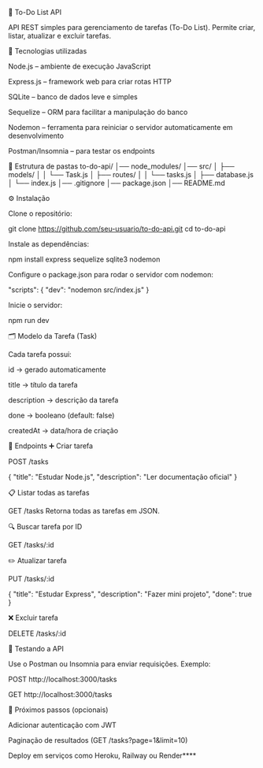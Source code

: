 📝 To-Do List API

API REST simples para gerenciamento de tarefas (To-Do List).
Permite criar, listar, atualizar e excluir tarefas.

🚀 Tecnologias utilizadas

Node.js – ambiente de execução JavaScript

Express.js – framework web para criar rotas HTTP

SQLite – banco de dados leve e simples

Sequelize – ORM para facilitar a manipulação do banco

Nodemon – ferramenta para reiniciar o servidor automaticamente em desenvolvimento

Postman/Insomnia – para testar os endpoints

📂 Estrutura de pastas
to-do-api/
│── node_modules/
│── src/
│   ├── models/
│   │   └── Task.js
│   ├── routes/
│   │   └── tasks.js
│   ├── database.js
│   └── index.js
│── .gitignore
│── package.json
│── README.md

⚙️ Instalação

Clone o repositório:

git clone https://github.com/seu-usuario/to-do-api.git
cd to-do-api


Instale as dependências:

npm install express sequelize sqlite3 nodemon


Configure o package.json para rodar o servidor com nodemon:

"scripts": {
  "dev": "nodemon src/index.js"
}


Inicie o servidor:

npm run dev

🗂️ Modelo da Tarefa (Task)

Cada tarefa possui:

id → gerado automaticamente

title → título da tarefa

description → descrição da tarefa

done → booleano (default: false)

createdAt → data/hora de criação

🔗 Endpoints
➕ Criar tarefa

POST /tasks

{
  "title": "Estudar Node.js",
  "description": "Ler documentação oficial"
}

📋 Listar todas as tarefas

GET /tasks
Retorna todas as tarefas em JSON.

🔍 Buscar tarefa por ID

GET /tasks/:id

✏️ Atualizar tarefa

PUT /tasks/:id

{
  "title": "Estudar Express",
  "description": "Fazer mini projeto",
  "done": true
}

❌ Excluir tarefa

DELETE /tasks/:id

🧪 Testando a API

Use o Postman ou Insomnia para enviar requisições.
Exemplo:

POST http://localhost:3000/tasks

GET http://localhost:3000/tasks

📌 Próximos passos (opcionais)

 Adicionar autenticação com JWT

 Paginação de resultados (GET /tasks?page=1&limit=10)

 Deploy em serviços como Heroku, Railway ou Render****

